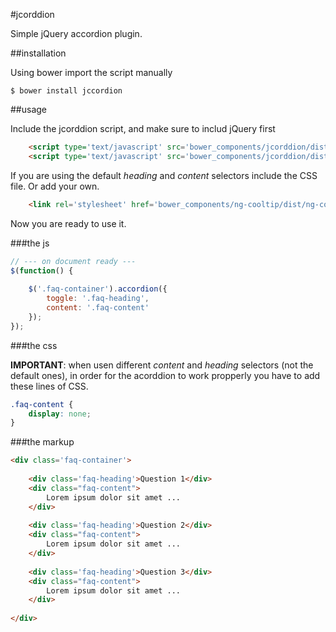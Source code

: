 #jcorddion

Simple jQuery accordion plugin.

##installation

Using bower import the script manually

```
$ bower install jccordion
```

##usage

Include the jcorddion script, and make sure to includ jQuery first

```html
	<script type='text/javascript' src='bower_components/jcorddion/dist/js/jquery.min.js'></script>
	<script type='text/javascript' src='bower_components/jcorddion/dist/js/jcorddion.jquery.js'></script>
```

If you are using the default _heading_ and _content_ selectors include the CSS file. Or add your own.
```html
	<link rel='stylesheet' href='bower_components/ng-cooltip/dist/ng-cooltip.min.css' type='text/css' />
```

Now you are ready to use it.

###the js

```js
// --- on document ready ---
$(function() {
	
    $('.faq-container').accordion({
        toggle: '.faq-heading',
        content: '.faq-content'
    });
});
```

###the css

**IMPORTANT**: when usen different _content_ and _heading_ selectors (not the default ones), in order for the acorddion to work propperly you have to add these lines of CSS.

```css
.faq-content {
	display: none;
}

```


###the markup

```html
<div class='faq-container'>
	
	<div class='faq-heading'>Question 1</div>
	<div class="faq-content">
		Lorem ipsum dolor sit amet ...
	</div>
	
	<div class='faq-heading'>Question 2</div>
	<div class="faq-content">
		Lorem ipsum dolor sit amet ...
	</div>
	
	<div class='faq-heading'>Question 3</div>
	<div class="faq-content">
		Lorem ipsum dolor sit amet ...
	</div>
	
</div>
```